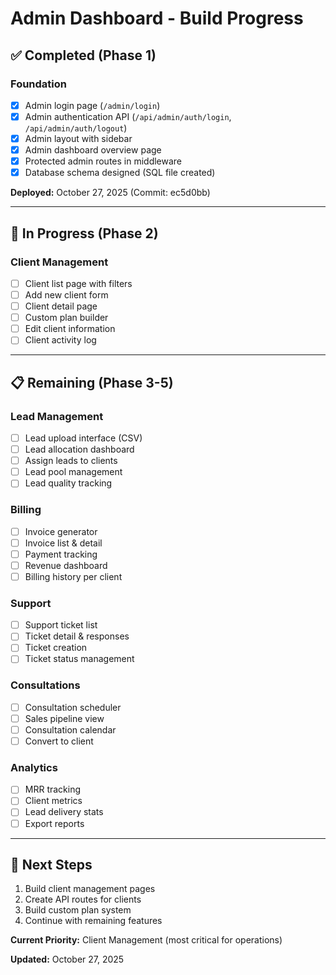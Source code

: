 # Admin Dashboard - Build Progress

## ✅ **Completed (Phase 1)**

### Foundation
- [x] Admin login page (`/admin/login`)
- [x] Admin authentication API (`/api/admin/auth/login`, `/api/admin/auth/logout`)
- [x] Admin layout with sidebar
- [x] Admin dashboard overview page
- [x] Protected admin routes in middleware
- [x] Database schema designed (SQL file created)

**Deployed:** October 27, 2025 (Commit: ec5d0bb)

---

## 🚧 **In Progress (Phase 2)**

### Client Management
- [ ] Client list page with filters
- [ ] Add new client form
- [ ] Client detail page
- [ ] Custom plan builder
- [ ] Edit client information
- [ ] Client activity log

---

## 📋 **Remaining (Phase 3-5)**

### Lead Management
- [ ] Lead upload interface (CSV)
- [ ] Lead allocation dashboard
- [ ] Assign leads to clients
- [ ] Lead pool management
- [ ] Lead quality tracking

### Billing
- [ ] Invoice generator
- [ ] Invoice list & detail
- [ ] Payment tracking
- [ ] Revenue dashboard
- [ ] Billing history per client

### Support
- [ ] Support ticket list
- [ ] Ticket detail & responses
- [ ] Ticket creation
- [ ] Ticket status management

### Consultations
- [ ] Consultation scheduler
- [ ] Sales pipeline view
- [ ] Consultation calendar
- [ ] Convert to client

### Analytics
- [ ] MRR tracking
- [ ] Client metrics
- [ ] Lead delivery stats
- [ ] Export reports

---

## 🎯 **Next Steps**

1. Build client management pages
2. Create API routes for clients
3. Build custom plan system
4. Continue with remaining features

**Current Priority:** Client Management (most critical for operations)

**Updated:** October 27, 2025

